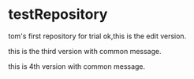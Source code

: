 # testRepository
tom's first repository for trial
ok,this is the edit version.

this is the third version with common message.

this is 4th version with common message.

